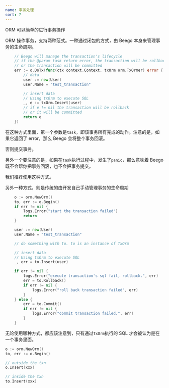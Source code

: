 ```yaml
---
name: 事务处理
sort: 7
---
```


ORM 可以简单的进行事务操作

ORM 操作事务，支持两种范式。一种通过闭包的方式，由 Beego 本身来管理事务的生命周期。

```go
	// Beego will manage the transaction's lifecycle
	// if the @param task return error, the transaction will be rollback
	// or the transaction will be committed
	err := o.DoTx(func(ctx context.Context, txOrm orm.TxOrmer) error {
		// data
		user := new(User)
		user.Name = "test_transaction"

		// insert data
		// Using txOrm to execute SQL
		_, e := txOrm.Insert(user)
		// if e != nil the transaction will be rollback
		// or it will be committed
		return e
	})
```

在这种方式里面，第一个参数是`task`，即该事务所有完成的动作。注意的是，如果它返回了 error，那么 Beego 会将整个事务回滚。

否则提交事务。

另外一个要注意的是，如果在`task`执行过程中，发生了`panic`，那么意味着 Beego 既不会帮你把事务回滚，也不会把事务提交。

我们推荐使用这种方式。

另外一种方式，则是传统的由开发自己手动管理事务的生命周期

```go
	o := orm.NewOrm()
	to, err := o.Begin()
	if err != nil {
		logs.Error("start the transaction failed")
		return
	}

	user := new(User)
	user.Name = "test_transaction"

	// do something with to. to is an instance of TxOrm

	// insert data
	// Using txOrm to execute SQL
	_, err = to.Insert(user)

	if err != nil {
		logs.Error("execute transaction's sql fail, rollback.", err)
		err = to.Rollback()
		if err != nil {
			logs.Error("roll back transaction failed", err)
		}
	} else {
		err = to.Commit()
		if err != nil {
			logs.Error("commit transaction failed.", err)
		}
	}
```

无论使用哪种方式，都应该注意到，只有通过`TxOrm`执行的 SQL 才会被认为是在一个事务里面。

```go
o := orm.NewOrm()
to, err := o.Begin()

// outside the txn
o.Insert(xxx)

// inside the txn
to.Insert(xxx)
```
